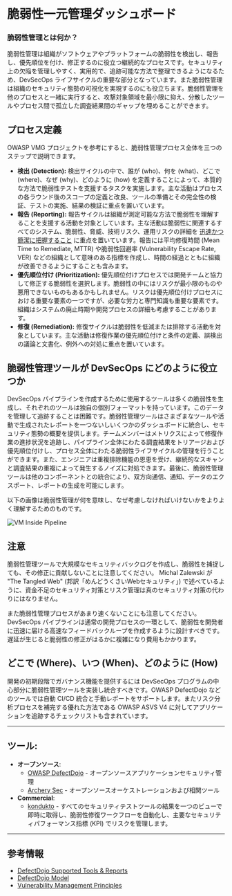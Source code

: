 # 脆弱性一元管理ダッシュボード

### 脆弱性管理とは何か？
脆弱性管理は組織がソフトウェアやプラットフォームの脆弱性を検出し、報告し、優先順位を付け、修正するのに役立つ継続的なプロセスです。セキュリティ上の欠陥を管理しやすく、実用的で、追跡可能な方法で整理できるようになるため、DevSecOps ライフサイクルの重要な部分となっています。また脆弱性管理は組織のセキュリティ態勢の可視化を実現するのにも役立ちます。脆弱性管理を他のプロセスと一緒に実行すると、攻撃対象領域を最小限に抑え、分散したツールやプロセス間で孤立した調査結果間のギャップを埋めることができます。

## プロセス定義

OWASP VMG プロジェクトを参考にすると、脆弱性管理プロセス全体を三つのステップで説明できます。

* **検出 (Detection):** 検出サイクルの中で、誰が (who)、何を (what)、どこで (where)、なぜ (why)、どのように (how) を定義することによって、本質的な方法で脆弱性テストを支援するタスクを実施します。主な活動はプロセスの各ラウンド後のスコープの定義と改良、ツールの準備とその完全性の検証、テストの実施、結果の検証に重点を置いています。
* **報告 (Reporting):** 報告サイクルは組織が測定可能な方法で脆弱性を理解することを支援する活動を対象としています。主な活動は脆弱性に関連するすべてのシステム、脆弱性、脅威、技術リスク、運用リスクの詳細を [迅速かつ簡潔に把握すること](https://www.linkedin.com/pulse/how-vulnerability-jeff-williams/) に重点を置いています。報告には平均修復時間 (Mean Time to Remediate, MTTR) や脆弱性回避率 (Vulnerability Escape Rate, VER) などの組織として意味のある指標を作成し、時間の経過とともに組織が改善できるようにすることも含みます。
* **優先順位付け (Prioritization):** 優先順位付けプロセスでは開発チームと協力して修正する脆弱性を選択します。脆弱性の中にはリスクが最小限のものや悪用できないものもあるかもしれません。リスクは優先順位付けプロセスにおける重要な要素の一つですが、必要な労力と専門知識も重要な要素です。組織はシステムの廃止時期や開発プロセスの詳細も考慮することがあります。
* **修復 (Remediation):** 修復サイクルは脆弱性を低減または排除する活動を対象としています。主な活動は修復作業の優先順位付けと条件の定義、誤検出の議論と文書化、例外への対処に重点を置いています。

## 脆弱性管理ツールが DevSecOps にどのように役立つか
DevSecOps パイプラインを作成するために使用するツールは多くの脆弱性を生成し、それぞれのツールは独自の個別フォーマットを持っています。このデータを管理して追跡することは困難です。脆弱性管理ツールはさまざまなツールや活動で生成されたレポートを一つないしいくつかのダッシュボードに統合し、セキュリティ態勢の概要を提供します。チームメンバーはメトリクスによって修復作業の進捗状況を追跡し、パイプライン全体にわたる調査結果をトリアージおよび優先順位付けし、プロセス全体にわたる脆弱性ライフサイクルの管理を行うことができます。また、エンジニアは重複排除機能の恩恵を受け、継続的なスキャンと調査結果の重複によって発生するノイズに対処できます。最後に、脆弱性管理ツールは他のコンポーネントとの統合により、双方向通信、通知、データのエクスポート、レポートの生成を可能にします。

以下の画像は脆弱性管理が何を意味し、なぜ考慮しなければいけないかをよりよく理解するためのものです。

![VM Inside Pipeline](../../assets/images/Pipeline-view.png)

## 注意
脆弱性管理ツールで大規模なセキュリティバックログを作成し、脆弱性を捕捉しても、その修正に貢献しないことに注意してください。 Michal Zalewski が "The Tangled Web" (邦訳「めんどうくさいWebセキュリティ」) で述べているように、資金不足のセキュリティ対策とリスク管理は真のセキュリティ対策の代わりにはなりません。

また脆弱性管理プロセスがあまり速くないことにも注意してください。 DevSecOps パイプラインは通常の開発プロセスの一環として、脆弱性を開発者に迅速に届ける高速なフィードバックループを作成するように設計すべきです。遅延が生じると脆弱性の修正がはるかに複雑になり費用もかかります。

## どこで (Where)、いつ (When)、どのように (How)

開発の初期段階でガバナンス機能を提供するには DevSecOps プログラムの中心部分に脆弱性管理ツールを実装し統合すべきです。OWASP DefectDojo などのツールでは自動 CI/CD 統合と手動レポートをサポートします。またリスク分析プロセスを補完する優れた方法である OWASP ASVS V4 に対してアプリケーションを追跡するチェックリストも含まれています。

---
## ツール:
- **オープンソース**:
  + [OWASP DefectDojo](https://github.com/quay/clair) - オープンソースアプリケーションセキュリティ管理
  + [Archery Sec](https://www.archerysec.com) - オープンソースオーケストレーションおよび相関ツール
- **Commercial**:
  + [kondukto](https://kondukto.io) - すべてのセキュリティテストツールの結果を一つのビューで即時に取得し、脆弱性修復ワークフローを自動化し、主要なセキュリティパフォーマンス指標 (KPI) でリスクを管理します。
  
---
## 参考情報

+ [DefectDojo Supported Tools & Reports](https://defectdojo.github.io/django-DefectDojo/integrations/parsers/)
+ [DefectDojo Model](https://defectdojo.github.io/django-DefectDojo/usage/models/)
+ [Vulnerability Management Principles](https://www.tenable.com/principles/vulnerability-management-principles)
